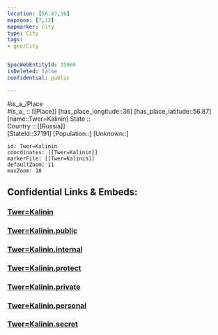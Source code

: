 ```yaml
---
location: [56.87,36] 
mapzoom: [7,12] 
mapmarker: city 
type: City
tags:
- geo/City


SpocWebEntityId: 35066
isDeleted: false
confidential: public

---
```

#is_a_/Place  
#is_a_ :: [[Place]] 
[has_place_longitude::36] 
[has_place_latitude::56.87] 
[name::Twer=Kalinin] 
State ::  
Country :: [[Russia]]  
[StateId::37191] 
[Population::] 
[Unknown::] 


```leaflet
id: Twer=Kalinin
coordinates: [[Twer=Kalinin]] 
markerFile: [[Twer=Kalinin]] 
defaultZoom: 11 
maxZoom: 18
```


## Confidential Links & Embeds: 

### [Twer=Kalinin](/_Standards/Earth/Continent/Europe/Europe~East/Russia/Russia~Central/Tver_Oblast/City/Twer=Kalinin.md) 

### [Twer=Kalinin.public](/_public/Earth/Continent/Europe/Europe~East/Russia/Russia~Central/Tver_Oblast/City/Twer=Kalinin.public.md) 

### [Twer=Kalinin.internal](/_internal/Earth/Continent/Europe/Europe~East/Russia/Russia~Central/Tver_Oblast/City/Twer=Kalinin.internal.md) 

### [Twer=Kalinin.protect](/_protect/Earth/Continent/Europe/Europe~East/Russia/Russia~Central/Tver_Oblast/City/Twer=Kalinin.protect.md) 

### [Twer=Kalinin.private](/_private/Earth/Continent/Europe/Europe~East/Russia/Russia~Central/Tver_Oblast/City/Twer=Kalinin.private.md) 

### [Twer=Kalinin.personal](/_personal/Earth/Continent/Europe/Europe~East/Russia/Russia~Central/Tver_Oblast/City/Twer=Kalinin.personal.md) 

### [Twer=Kalinin.secret](/_secret/Earth/Continent/Europe/Europe~East/Russia/Russia~Central/Tver_Oblast/City/Twer=Kalinin.secret.md)

